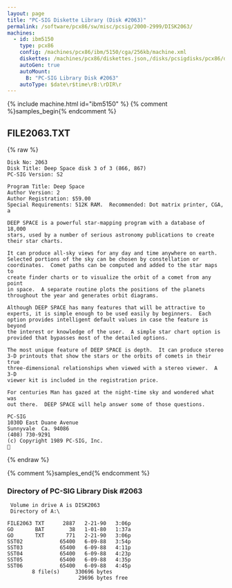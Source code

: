 ```yaml
---
layout: page
title: "PC-SIG Diskette Library (Disk #2063)"
permalink: /software/pcx86/sw/misc/pcsig/2000-2999/DISK2063/
machines:
  - id: ibm5150
    type: pcx86
    config: /machines/pcx86/ibm/5150/cga/256kb/machine.xml
    diskettes: /machines/pcx86/diskettes.json,/disks/pcsigdisks/pcx86/diskettes.json
    autoGen: true
    autoMount:
      B: "PC-SIG Library Disk #2063"
    autoType: $date\r$time\rB:\rDIR\r
---
```


{% include machine.html id="ibm5150" %}
{% comment %}samples_begin{% endcomment %}

## FILE2063.TXT

{% raw %}
```
Disk No: 2063                                                           
Disk Title: Deep Space disk 3 of 3 (866, 867)                           
PC-SIG Version: S2                                                      
                                                                        
Program Title: Deep Space                                               
Author Version: 2                                                       
Author Registration: $59.00                                             
Special Requirements: 512K RAM.  Recommended: Dot matrix printer, CGA, a
                                                                        
DEEP SPACE is a powerful star-mapping program with a database of 18,000 
stars, used by a number of serious astronomy publications to create     
their star charts.                                                      
                                                                        
It can produce all-sky views for any day and time anywhere on earth.    
Selected portions of the sky can be chosen by constellation or          
coordinates.  Comet paths can be computed and added to the star maps to 
create finder charts or to visualize the orbit of a comet from any point
in space.  A separate routine plots the positions of the planets        
throughout the year and generates orbit diagrams.                       
                                                                        
Although DEEP SPACE has many features that will be attractive to        
experts, it is simple enough to be used easily by beginners.  Each      
option provides intelligent default values in case the feature is beyond
the interest or knowledge of the user.  A simple star chart option is   
provided that bypasses most of the detailed options.                    
                                                                        
The most unique feature of DEEP SPACE is depth.  It can produce stereo  
3-D printouts that show the stars or the orbits of comets in their true 
three-dimensional relationships when viewed with a stereo viewer.  A 3-D
viewer kit is included in the registration price.                       
                                                                        
For centuries Man has gazed at the night-time sky and wondered what was 
out there.  DEEP SPACE will help answer some of those questions.        
                                                                        
PC-SIG                                                                  
1030D East Duane Avenue                                                 
Sunnyvale  Ca. 94086                                                    
(408) 730-9291                                                          
(c) Copyright 1989 PC-SIG, Inc.                                         

```
{% endraw %}

{% comment %}samples_end{% endcomment %}

### Directory of PC-SIG Library Disk #2063

     Volume in drive A is DISK2063
     Directory of A:\

    FILE2063 TXT      2887   2-21-90   3:06p
    GO       BAT        38   1-01-80   1:37a
    GO       TXT       771   2-21-90   3:06p
    SST02            65400   6-09-88   3:54p
    SST03            65400   6-09-88   4:11p
    SST04            65400   6-09-88   4:23p
    SST05            65400   6-09-88   4:35p
    SST06            65400   6-09-88   4:45p
            8 file(s)     330696 bytes
                           29696 bytes free
